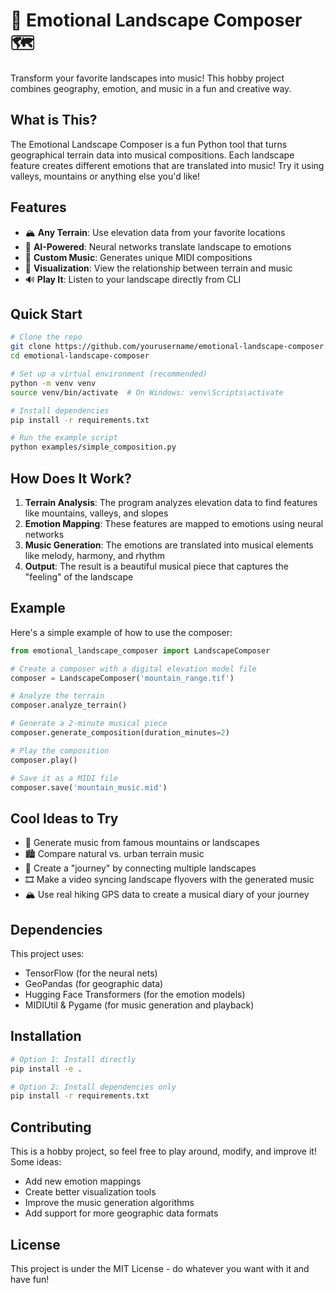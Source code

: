 # 🎵 Emotional Landscape Composer 🗺️

Transform your favorite landscapes into music! This hobby project combines geography, emotion, and music in a fun and creative way.

## What is This?

The Emotional Landscape Composer is a fun Python tool that turns geographical terrain data into musical compositions. Each landscape feature creates different emotions that are translated into music! Try it using valleys, mountains or anything else you'd like! 

## Features

- 🏔️ **Any Terrain**: Use elevation data from your favorite locations
- 🧠 **AI-Powered**: Neural networks translate landscape to emotions
- 🎹 **Custom Music**: Generates unique MIDI compositions
- 🎨 **Visualization**: View the relationship between terrain and music
- 🔊 **Play It**: Listen to your landscape directly from CLI

## Quick Start

```bash
# Clone the repo
git clone https://github.com/yourusername/emotional-landscape-composer.git
cd emotional-landscape-composer

# Set up a virtual environment (recommended)
python -m venv venv
source venv/bin/activate  # On Windows: venv\Scripts\activate

# Install dependencies
pip install -r requirements.txt

# Run the example script
python examples/simple_composition.py
```

## How Does It Work?

1. **Terrain Analysis**: The program analyzes elevation data to find features like mountains, valleys, and slopes
2. **Emotion Mapping**: These features are mapped to emotions using neural networks
3. **Music Generation**: The emotions are translated into musical elements like melody, harmony, and rhythm
4. **Output**: The result is a beautiful musical piece that captures the "feeling" of the landscape

## Example

Here's a simple example of how to use the composer:

```python
from emotional_landscape_composer import LandscapeComposer

# Create a composer with a digital elevation model file
composer = LandscapeComposer('mountain_range.tif')

# Analyze the terrain
composer.analyze_terrain()

# Generate a 2-minute musical piece
composer.generate_composition(duration_minutes=2)

# Play the composition
composer.play()

# Save it as a MIDI file
composer.save('mountain_music.mid')
```

## Cool Ideas to Try

- 🌋 Generate music from famous mountains or landscapes
- 🏙️ Compare natural vs. urban terrain music
- 🌊 Create a "journey" by connecting multiple landscapes
- 🎞️ Make a video syncing landscape flyovers with the generated music
- 🏔️ Use real hiking GPS data to create a musical diary of your journey

## Dependencies

This project uses:
- TensorFlow (for the neural nets)
- GeoPandas (for geographic data)
- Hugging Face Transformers (for the emotion models)
- MIDIUtil & Pygame (for music generation and playback)

## Installation

```bash
# Option 1: Install directly
pip install -e .

# Option 2: Install dependencies only
pip install -r requirements.txt
```

## Contributing

This is a hobby project, so feel free to play around, modify, and improve it! Some ideas:
- Add new emotion mappings
- Create better visualization tools
- Improve the music generation algorithms
- Add support for more geographic data formats

## License

This project is under the MIT License - do whatever you want with it and have fun!
